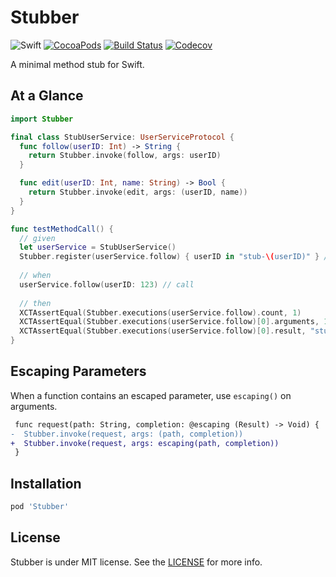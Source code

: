# Stubber

![Swift](https://img.shields.io/badge/Swift-5.0-orange.svg)
[![CocoaPods](http://img.shields.io/cocoapods/v/Stubber.svg)](https://cocoapods.org/pods/Stubber)
[![Build Status](https://travis-ci.org/devxoul/Stubber.svg?branch=master)](https://travis-ci.org/devxoul/Stubber)
[![Codecov](https://img.shields.io/codecov/c/github/devxoul/Stubber.svg)](https://codecov.io/gh/devxoul/Stubber)

A minimal method stub for Swift.

## At a Glance

```swift
import Stubber

final class StubUserService: UserServiceProtocol {
  func follow(userID: Int) -> String {
    return Stubber.invoke(follow, args: userID)
  }

  func edit(userID: Int, name: String) -> Bool {
    return Stubber.invoke(edit, args: (userID, name))
  }
}

func testMethodCall() {
  // given 
  let userService = StubUserService()
  Stubber.register(userService.follow) { userID in "stub-\(userID)" } // stub
  
  // when
  userService.follow(userID: 123) // call
  
  // then
  XCTAssertEqual(Stubber.executions(userService.follow).count, 1)
  XCTAssertEqual(Stubber.executions(userService.follow)[0].arguments, 123)
  XCTAssertEqual(Stubber.executions(userService.follow)[0].result, "stub-123")
}
```

## Escaping Parameters

When a function contains an escaped parameter, use `escaping()` on arguments.

```diff
 func request(path: String, completion: @escaping (Result) -> Void) {
-  Stubber.invoke(request, args: (path, completion))
+  Stubber.invoke(request, args: escaping(path, completion))
 }
```

## Installation

```ruby
pod 'Stubber'
```

## License

Stubber is under MIT license. See the [LICENSE](LICENSE) for more info.
